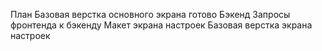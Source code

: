 План
Базовая верстка основного экрана                                       готово
Бэкенд
Запросы фронтенда к бэкенду
Макет экрана настроек
Базовая верстка экрана настроек
